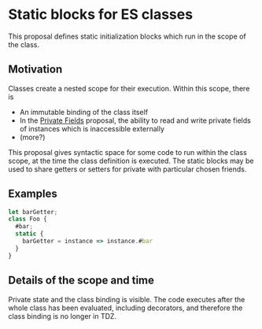 # Static blocks for ES classes

This proposal defines static initialization blocks which run in the scope of the class.

## Motivation

Classes create a nested scope for their execution. Within this scope, there is
- An immutable binding of the class itself
- In the [Private Fields](https://github.com/tc39/proposal-private-fields) proposal, the ability to read and write private fields of instances which is inaccessible externally
- (more?)

This proposal gives syntactic space for some code to run within the class scope, at the time the class definition is executed. The static blocks may be used to share getters or setters for private with particular chosen friends.

## Examples

```js
let barGetter;
class Foo {
  #bar;
  static {
    barGetter = instance => instance.#bar
  }
}
```

## Details of the scope and time

Private state and the class binding is visible. The code executes after the whole class has been evaluated, including decorators, and therefore the class binding is no longer in TDZ.

